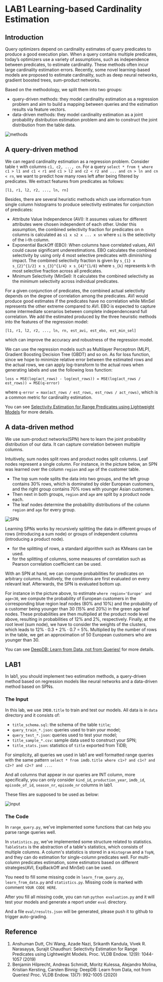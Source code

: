 # LAB1 Learning-based Cardinality Estimation

## Introduction
Query optimizers depend on cardinality estimates of query predicates to produce a good execution plan. When a query contains multiple predicates, today’s optimizers use a variety of assumptions, such as independence between predicates, to estimate cardinality. These methods often incur large cardinality estimation errors. Recently, some novel learning-based models are proposed to estimate cardinality, such as deep neural networks, gradient boosted trees, sum-product networks.

Based on the methodology, we split them into two groups:

+ query-driven methods: they model cardinality estimation as a regression problem and aim to build a mapping between queries and the estimation results via feature vectors.
+ data-driven methods: they model cardinality estimation as a joint probability distribution estimation problem and aim to construct the joint distribution from the table data.

![methods](learning-based-methods.png)

## A query-driven method

We can regard cardinality estimation as a regression problem. Consider table `t` with columns `c1, c2, ..., cn`. For a query `select * from t where c1 > l1 and c1 < r1 and c1 > l2 and c2 < r2 and ... and cn > ln and cn < rn`, we want to predict how many rows left after being filtered by predicates. We extract features from predicates as follows:
```
[l1, r1, l2, r2, ..., ln, rn]
```
Besides, there are several heuristic methods which use information from single column histograms to produce selectivity estimates for conjunction of predicates:
- Attribute Value Independence (AVI): It assumes values for different attributes were chosen independent of each other. Under this assumption, the combined selectivity fraction for predicates on n columns is calculated as `s1 x s2 x ... x sn` where `si` is the selectivity of the i-th column.
- Exponential BackOff (EBO): When columns have correlated values, AVI could cause significant underestimations. EBO calculates the combined selectivity by using only 4 most selective predicates with diminishing impact. The combined selectivity fraction is given by `s_{1} x s_{2}^{1/2} x s_{3}^{1/4} x s_{4}^{1/8}` where `s_{k}` represents k-th most selective fraction across all predicates.
- Minimum Selectivity (MinSel): It calculates the combined selectivity as the minimum selectivity across individual predicates. 

For a given conjunction of predicates, the combined actual selectivity depends on the degree of correlation among the predicates. AVI would produce good estimates if the predicates have no correlation while MinSel represents the other extreme compared to AVI. EBO is expected to capture some intermediate scenarios between complete independenceand full correlation. We add the estimated produced by the three heuristic methods into the features of the regression model:
```
[l1, r1, l2, r2, ..., ln, rn, est_avi, est_ebo, est_min_sel]
```
which can improve the accuracy and robustness of the regression model.

We can use the regression models such as Multilayer Perceptron (MLP), Gradient Boosting Decision Tree (GBDT) and so on. As for loss function, since we hope to minimize relative error between the estimated rows and the actual rows, we can apply log-transform to the actual rows when generating labels and use the following loss function:
```
loss = MSE(log(act_rows) - log(est_rows)) = MSE(log(act_rows / est_rows)) = MSE(q-error)
```
where `q-error = max(act_rows / est_rows, est_rows / act_rows)`, which is a common metric for cardinality estimation.

You can see [Selectivity Estimation for Range Predicates using Lightweight Models](http://www.vldb.org/pvldb/vol12/p1044-dutt.pdf) for more details.

## A data-driven method
We use sum-product networks(SPN) here to learn the joint probability distribution of our data. It can capture correlation between multiple columns.

Intuitively, sum nodes split rows and product nodes split columns. Leaf nodes represent a single column. For instance, in the picture below, an SPN was learned over the column `region` and `age` of the customer table.

+  The top sum node splits the data into two groups, and the left group contains 30% rows, which is dominated by older European customers, and the right group contains 70% rows with younger Asian customers.
+  Then next in both groups, `region` and `age` are split by a product node each. 
+  The leaf nodes determine the probability distributions of the column `region` and `age` for every group.

![SPN](spn.png)

Learning SPNs works by recursively splitting the data in different groups of rows (introducing a sum node) or groups of independent columns (introducing a product node). 
+ for the splitting of rows, a standard algorithm such as KMeans can be used. 
+ for the splitting of columns, some measures of correlation such as Pearson correlation coefficient can be used.

With an SPN at hand, we can compute probabilities for predicates on arbitrary columns. Intuitively, the conditions are first evaluated on every relevant leaf. Afterwards, the SPN is evaluated bottom up. 

For instance in the picture above, to estimate `where region='Europe' and age<30`,  we compute the probability of European customers in the corresponding blue region leaf nodes (80% and 10%) and the probability of a customer being younger than 30 (15% and 20%) in the green age leaf nodes. These probabilities are then multiplied at the product node level above, resulting in probabilities of 12% and 2%, respectively. Finally, at the root level (sum node), we have to consider the weights of the clusters, which leads to 12% · 0.3 + 2% · 0.7 = 5%. Multiplied by the number of rows in the table, we get an approximation of 50 European customers who are younger than 30.

You can see [DeepDB: Learn from Data, not from Queries!](http://www.vldb.org/pvldb/vol13/p992-hilprecht.pdf) for more details.

## LAB1

In lab1, you should implement two estimation methods, a query-driven method based on regression models like neural networks and a data-driven method based on SPNs.

### The Input

In this lab, we use `IMDB.title` to train and test our models. All data is in `data` directory and it consists of:

+ `title_schema.sql`: the schema of the table `title`;
+ `query_train_*.json`: queries used to train your model;
+ `query_test_*.json`: queries used to test your model;
+ `title_sample_*.csv`: sample data used to construct your SPN;
+ `title_stats.json`: statistics of `title` exported from TiDB;

For simplicity, all queries we used in lab1 are well formatted range queries with the same pattern `select * from imdb.title where c1>? and c1<? and c2>? and c2<? and ...`.

And all columns that appear in our queries are INT column, more specifically, you can only consider `kind_id`, `production_year`, `imdb_id`, `episode_of_id`, `season_nr`, `episode_nr` columns in lab1.

These files are supposed to be used as below:

![input](input.png)

### The Code

In `range_query.py`, we've implemented some functions that can help you parse range queries well.

In `statistics.py`, we've implemented some structure related to statistics. `TableStats` is the abstraction of a table's statistics, which consists of multiple columns. A column's statistics is stored in a `Histogram` and a `TopN`, and they can do estimation for single-column predicates well. For multi-column predicates estimation, some estimators based on different strategies(AVI, ExpBackOff and MinSel) can be used.

You need to fill some missing code in `learn_from_query.py`, `learn_from_data.py` and `statistics.py`. Missing code is marked with comment `YOUR CODE HERE`.

After you fill all missing code, you can run `python evaluation.py` and it will test your models and generate a report under `eval` directory.

And a file `eval/results.json` will be generated, please push it to github to trigger auto-grading.

## Reference

1. Anshuman Dutt, Chi Wang, Azade Nazi, Srikanth Kandula, Vivek R. Narasayya, Surajit Chaudhuri:
Selectivity Estimation for Range Predicates using Lightweight Models. Proc. VLDB Endow. 12(9): 1044-1057 (2019)
2. Benjamin Hilprecht, Andreas Schmidt, Moritz Kulessa, Alejandro Molina, Kristian Kersting, Carsten Binnig:
DeepDB: Learn from Data, not from Queries! Proc. VLDB Endow. 13(7): 992-1005 (2020)